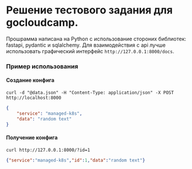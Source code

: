 # Решение тестового задания для gocloudcamp.
Прошрамма написана на Python c использование стороних библиотек: fastapi, pydantic и sqlalchemy.
Для взаимодействия с api лучше использовать графический интерфейс `http://127.0.0.1:8000/docs`.

### Пример использования

#### Создание конфига

`curl -d "@data.json" -H "Content-Type: application/json" -X POST http://localhost:8000`

```json
{
    "service": "managed-k8s",
    "data": "random text"
}
```

#### Получение конфига

`curl http://127.0.0.1:8000/?id=1`

```json
{"service":"managed-k8s","id":1,"data":"random text"}
```